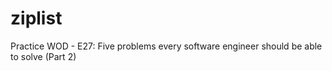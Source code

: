 # ziplist
Practice WOD - E27: Five problems every software engineer should be able to solve (Part 2)
